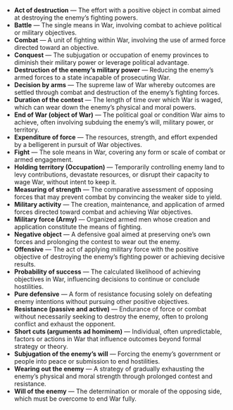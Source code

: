 - **Act of destruction** — The effort with a positive object in combat aimed at destroying the enemy’s fighting powers.  
- **Battle** — The single means in War, involving combat to achieve political or military objectives.  
- **Combat** — A unit of fighting within War, involving the use of armed force directed toward an objective.  
- **Conquest** — The subjugation or occupation of enemy provinces to diminish their military power or leverage political advantage.  
- **Destruction of the enemy’s military power** — Reducing the enemy’s armed forces to a state incapable of prosecuting War.  
- **Decision by arms** — The supreme law of War whereby outcomes are settled through combat and destruction of the enemy’s fighting forces.  
- **Duration of the contest** — The length of time over which War is waged, which can wear down the enemy’s physical and moral powers.  
- **End of War (object of War)** — The political goal or condition War aims to achieve, often involving subduing the enemy’s will, military power, or territory.  
- **Expenditure of force** — The resources, strength, and effort expended by a belligerent in pursuit of War objectives.  
- **Fight** — The sole means in War, covering any form or scale of combat or armed engagement.  
- **Holding territory (Occupation)** — Temporarily controlling enemy land to levy contributions, devastate resources, or disrupt their capacity to wage War, without intent to keep it.  
- **Measuring of strength** — The comparative assessment of opposing forces that may prevent combat by convincing the weaker side to yield.  
- **Military activity** — The creation, maintenance, and application of armed forces directed toward combat and achieving War objectives.  
- **Military force (Army)** — Organized armed men whose creation and application constitute the means of fighting.  
- **Negative object** — A defensive goal aimed at preserving one’s own forces and prolonging the contest to wear out the enemy.  
- **Offensive** — The act of applying military force with the positive objective of destroying the enemy’s fighting power or achieving decisive results.  
- **Probability of success** — The calculated likelihood of achieving objectives in War, influencing decisions to continue or conclude hostilities.  
- **Pure defensive** — A form of resistance focusing solely on defeating enemy intentions without pursuing other positive objectives.  
- **Resistance (passive and active)** — Endurance of force or combat without necessarily seeking to destroy the enemy, often to prolong conflict and exhaust the opponent.  
- **Short cuts (arguments ad hominem)** — Individual, often unpredictable, factors or actions in War that influence outcomes beyond formal strategy or theory.  
- **Subjugation of the enemy’s will** — Forcing the enemy’s government or people into peace or submission to end hostilities.  
- **Wearing out the enemy** — A strategy of gradually exhausting the enemy’s physical and moral strength through prolonged contest and resistance.  
- **Will of the enemy** — The determination or morale of the opposing side, which must be overcome to end War fully.
